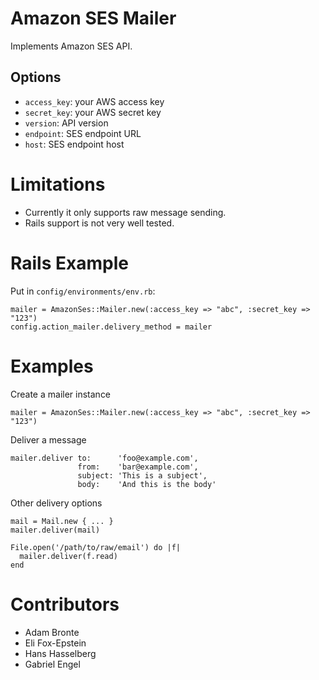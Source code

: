 # Amazon SES Mailer
Implements Amazon SES API.

## Options
- `access_key`: your AWS access key
- `secret_key`: your AWS secret key
- `version`: API version
- `endpoint`: SES endpoint URL
- `host`: SES endpoint host

# Limitations
- Currently it only supports raw message sending.
- Rails support is not very well tested.

# Rails Example

Put in `config/environments/env.rb`:

	mailer = AmazonSes::Mailer.new(:access_key => "abc", :secret_key => "123")
    config.action_mailer.delivery_method = mailer

# Examples

Create a mailer instance

	mailer = AmazonSes::Mailer.new(:access_key => "abc", :secret_key => "123")

Deliver a message

	mailer.deliver to:      'foo@example.com',
				   from:    'bar@example.com',
				   subject: 'This is a subject',
				   body:    'And this is the body'

Other delivery options
    
	mail = Mail.new { ... }
    mailer.deliver(mail)
    
	File.open('/path/to/raw/email') do |f|
      mailer.deliver(f.read)	
	end
	
# Contributors
- Adam Bronte
- Eli Fox-Epstein
- Hans Hasselberg
- Gabriel Engel
